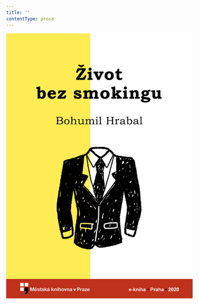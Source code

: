 ```yaml
---
title: ''
contentType: prose
---
```


![obalka_zivot_bez_smokingu.jpg](./resources/obalka_zivot_bez_smokin_fmt.png)
